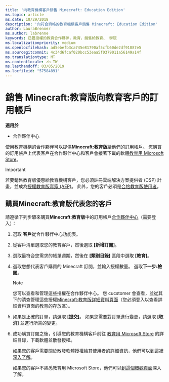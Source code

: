 ```yaml
---
title: '向教育機構客戶銷售 Minecraft: Education Edition'
ms.topic: article
ms.date: 10/29/2018
description: '向符合資格的教育機構客戶銷售 Minecraft: Education Edition'
author: LauraBrenner
ms.author: labrenne
keywords: 已獲授權的教育合作夥伴，教育，銷售給教育、 學院
ms.localizationpriority: medium
ms.openlocfilehash: ad5ebefb3ca745e81790af5cfb60de2df91887e5
ms.sourcegitcommit: 4c34d6fcaf020bcc53eaa5f0379011a56149a14f
ms.translationtype: MT
ms.contentlocale: zh-TW
ms.lasthandoff: 03/05/2019
ms.locfileid: "57584891"
---
```

# <a name="sell-minecraft-education-edition-subscriptions-to-education-customers"></a>銷售 Minecraft:教育版向教育客戶的訂用帳戶

**適用於**

-  合作夥伴中心

使用教育機構的合作夥伴可以提供**Minecraft:教育版**給他們的訂用帳戶。 您購買的訂用帳戶上代表客戶在合作夥伴中心和客戶會接著下載的軟體[教育用 Microsoft Store](https://educationstore.microsoft.com)。 

>[!IMPORTANT]
>若要銷售教育版優惠給教育機構客戶，您必須註冊雲端解決方案提供者 (CSP) 計畫，並成為[授權教育版賣家 (AEP)](https://www.mepn.com)。 此外，您的客戶必須是[合格教育版使用者](https://www.microsoftvolumelicensing.com/DocumentSearch.aspx?Mode=3&DocumentTypeId=7)。  

 
## <a name="buy-minecraft-education-edition-on-behalf-of-your-customer"></a>購買**Minecraft:教育版**代表您的客戶

請遵循下列步驟來購買**Minecraft:教育版**中的訂用帳戶[合作夥伴中心](https://partnercenter.microsoft.com/pcv/dashboard/overview
)（需要登入）：

  1.  選取 **客戶**從合作夥伴中心功能表。
  
  2.  從客戶清單選取您的教育客戶，然後選取 **\[新增訂閱\]**。
  
  3.  選取最符合您需求的帳單週期，然後在 **\[類別目錄\]** 區段中選取 **\[教育\]**。

  4.  選取您想代表客戶購買的 Minecraft 訂閱，並輸入授權數量。 選取**下一步:檢閱**。

      >[!NOTE]
      >您可以查看和管理這些授權在合作夥伴中心。 您 cucstomer 會查看，並從其下的清查管理這些授權[Minecraft:教育版詳細資料頁面](https://educationstore.microsoft.com/en-us/store/details/minecraft-education-edition/9nblggh4r2r6)（您必須登入以查看詳細資料頁面的教育的存放區）。 

  5.  如果是正確的訂單，請選取 **\[提交\]**。 如果您需要對訂單進行變更，請選取 **\[取消\]** 並進行所需的變更。   

  6.  成功購買訂閱之後，引導您的教育機構客戶前往 [教育用 Microsoft Store](https://educationstore.microsoft.com) 的詳細目錄，下載軟體並散發授權。

      如果您的客戶需要關於散發軟體授權給其使用者的詳細資訊，他們可以[到這裡深入了解](https://docs.microsoft.com/education/windows/school-get-minecraft#distribute-minecraft)。  
  
      如果您的客戶不熟悉教育用 Microsoft Store，他們可以[到這個概觀頁面](https://docs.microsoft.com/microsoft-store/windows-store-for-business-overview)深入了解。  

      

